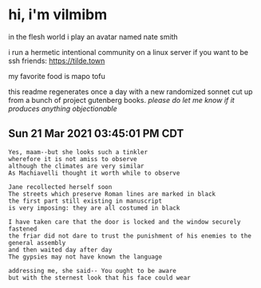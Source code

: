 # hi, i'm vilmibm

in the flesh world i play an avatar named nate smith

i run a hermetic intentional community on a linux server if you want to be ssh friends: https://tilde.town

my favorite food is mapo tofu

this readme regenerates once a day with a new randomized sonnet cut up from a bunch of project gutenberg books.
_please do let me know if it produces anything objectionable_

## Sun 21 Mar 2021 03:45:01 PM CDT

    Yes, maam--but she looks such a tinkler
    wherefore it is not amiss to observe
    although the climates are very similar
    As Machiavelli thought it worth while to observe
    
    Jane recollected herself soon
    The streets which preserve Roman lines are marked in black
    the first part still existing in manuscript
    is very imposing: they are all costumed in black
    
    I have taken care that the door is locked and the window securely fastened
    the friar did not dare to trust the punishment of his enemies to the general assembly
    and then waited day after day
    The gypsies may not have known the language
    
    addressing me, she said-- You ought to be aware
    but with the sternest look that his face could wear
